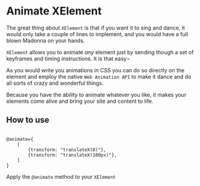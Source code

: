 # Animate XElement

The great thing about `XElement` is that if you want it to sing and dance, it would only take a couple of lines to implement, and you would have a full blown Madonna on your hands.

`XElement` allows you to animate *any* element just by sending though a set of keyframes and timing instructions. It is that easy¬

As you would write you animations in CSS you can do so directly on the element and employ the native `Web Animation API` to make it dance and do all sorts of crazy and wonderful things.

Because you have the ability to animate whatever you like, it makes your elements come alive and bring your site and content to life.

## How to use



```astro

@animate={
    [
        {transform: "translateX(0)"},
        {transform: "translateX(100px)"},
    ]
}
```

Apply the `@animate` method to your `XElement`